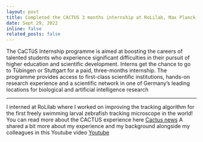 ```yaml
---
layout: post
title: Completed the CACTUS 3 months internship at RoLilab, Max Planck Institute for Biological Cybernetics, Tubingen Germany
date: Sept 29, 2022
inline: false
related_posts: false
---
```


The CaCTüS Internship programme is aimed at boosting the careers of talented students who experience significant difficulties in their pursuit of higher education and scientific development. Interns get the chance to go to Tübingen or Stuttgart for a paid, three-months internship. The programme provides access to first-class scientific institutions, hands-on research experience and a scientific network in one of Germany’s leading locations for biological and artificial intelligence research

***

I interned at RoLilab where I worked on improving the tracking algorithm for the first freely swimming larval zebrafish tracking microscope in the world! You can read more about the CACTUS experience here <a href="https://www.projects.tuebingen.mpg.de/news/">Cactus news</a> A shared a bit more about my experience and my background alongside my colleagues in this Youtube video <a href="https://youtu.be/Wf1xgKbPj_Y">Youtube</a> 

<!-- #### Hipster list
<ul>
    <li>brunch</li>
    <li>fixie</li>
    <li>raybans</li>
    <li>messenger bag</li>
</ul> -->

<!-- Hoodie Thundercats retro, tote bag 8-bit Godard craft beer gastropub. Truffaut Tumblr taxidermy, raw denim Kickstarter sartorial dreamcatcher. Quinoa chambray slow-carb salvia readymade, bicycle rights 90's yr typewriter selfies letterpress cardigan vegan.

***

Pug heirloom High Life vinyl swag, single-origin coffee four dollar toast taxidermy reprehenderit fap distillery master cleanse locavore. Est anim sapiente leggings Brooklyn ea. Thundercats locavore excepteur veniam eiusmod. Raw denim Truffaut Schlitz, migas sapiente Portland VHS twee Bushwick Marfa typewriter retro id keytar. -->

<!-- > We do not grow absolutely, chronologically. We grow sometimes in one dimension, and not in another, unevenly. We grow partially. We are relative. We are mature in one realm, childish in another.
> —Anais Nin

Fap aliqua qui, scenester pug Echo Park polaroid irony shabby chic ex cardigan church-key Odd Future accusamus. Blog stumptown sartorial squid, gastropub duis aesthetic Truffaut vero. Pinterest tilde twee, odio mumblecore jean shorts lumbersexual. -->
